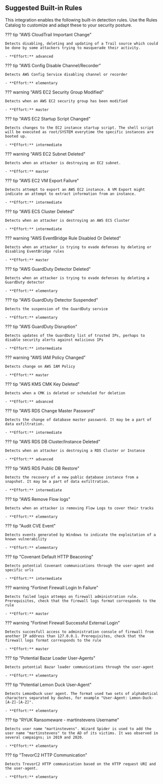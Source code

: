 ## Suggested Built-in Rules

This integration enables the following built-in detection rules. Use the Rules Catalog to customize and adapt these to your security posture.


??? tip "AWS CloudTrail Important Change"
    
    Detects disabling, deleting and updating of a Trail source which could be done by some attackers trying to masquerade their activity.
    
    - **Effort:** advanced

??? tip "AWS Config Disable Channel/Recorder"
    
    Detects AWS Config Service disabling channel or recorder
    
    - **Effort:** elementary

??? warning "AWS EC2 Security Group Modified"
    
    Detects when an AWS EC2 security group has been modified
    
    - **Effort:** master

??? tip "AWS EC2 Startup Script Changed"
    
    Detects changes to the EC2 instance startup script. The shell script will be executed as root/SYSTEM everytime the specific instances are booted up.
    
    - **Effort:** intermediate

??? warning "AWS EC2 Subnet Deleted"
    
    Detects when an attacker is destroying an EC2 subnet.
    
    - **Effort:** master

??? tip "AWS EC2 VM Export Failure"
    
    Detects attempt to export an AWS EC2 instance. A VM Export might indicate an attempt to extract information from an instance.
    
    - **Effort:** intermediate

??? tip "AWS ECS Cluster Deleted"
    
    Detects when an attacker is destroying an AWS ECS Cluster
    
    - **Effort:** intermediate

??? warning "AWS EventBridge Rule Disabled Or Deleted"
    
    Detects when an attacker is trying to evade defenses by deleting or disabling EventBridge rules
    
    - **Effort:** master

??? tip "AWS GuardDuty Detector Deleted"
    
    Detects when an attacker is trying to evade defenses by deleting a GuardDuty detector
    
    - **Effort:** elementary

??? tip "AWS GuardDuty Detector Suspended"
    
    Detects the suspension of the GuardDuty service
    
    - **Effort:** elementary

??? tip "AWS GuardDuty Disruption"
    
    Detects updates of the GuardDuty list of trusted IPs, perhaps to disable security alerts against malicious IPs
    
    - **Effort:** intermediate

??? warning "AWS IAM Policy Changed"
    
    Detects change on AWS IAM Policy
    
    - **Effort:** master

??? tip "AWS KMS CMK Key Deleted"
    
    Detects when a CMK is deleted or scheduled for deletion
    
    - **Effort:** advanced

??? tip "AWS RDS Change Master Password"
    
    Detects the change of database master password. It may be a part of data exfiltration.
    
    - **Effort:** intermediate

??? tip "AWS RDS DB Cluster/Instance Deleted"
    
    Detects when an attacker is destroying a RDS Cluster or Instance
    
    - **Effort:** advanced

??? tip "AWS RDS Public DB Restore"
    
    Detects the recovery of a new public database instance from a snapshot. It may be a part of data exfiltration.
    
    - **Effort:** intermediate

??? tip "AWS Remove Flow logs"
    
    Detects when an attacker is removing Flow Logs to cover their tracks
    
    - **Effort:** elementary

??? tip "Audit CVE Event"
    
    Detects events generated by Windows to indicate the exploitation of a known vulnerability
    
    - **Effort:** elementary

??? tip "Covenant Default HTTP Beaconing"
    
    Detects potential Covenant communications through the user-agent and specific urls
    
    - **Effort:** intermediate

??? warning "Fortinet Firewall Login In Failure"
    
    Detects failed login attemps on firewall administration rule. Prerequisites, check that the firewall logs format corresponds to the rule
    
    - **Effort:** master

??? warning "Fortinet Firewall Successful External Login"
    
    Detects succesfull access to administration console of firewall from another IP address than 127.0.0.1. Prerequisites, check that the firewall logs format corresponds to the rule
    
    - **Effort:** master

??? tip "Potential Bazar Loader User-Agents"
    
    Detects potential Bazar loader communications through the user-agent
    
    - **Effort:** elementary

??? tip "Potential Lemon Duck User-Agent"
    
    Detects LemonDuck user agent. The format used two sets of alphabetical characters separated by dashes, for example "User-Agent: Lemon-Duck-[A-Z]-[A-Z]".
    
    - **Effort:** elementary

??? tip "RYUK Ransomeware - martinstevens Username"
    
    Detects user name "martinstevens". Wizard Spider is used to add the user name "martinstevens" to the AD of its victims. It was observed in several campaigns; in 2019 and 2020.
    
    - **Effort:** elementary

??? tip "TrevorC2 HTTP Communication"
    
    Detects TrevorC2 HTTP communication based on the HTTP request URI and the user-agent. 
    
    - **Effort:** elementary
